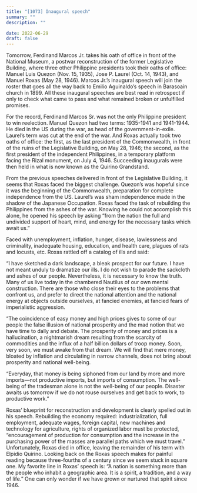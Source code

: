 ```yaml
---
title: "[1073] Inaugural speech"
summary: ""
description: ""

date: 2022-06-29
draft: false
---
```


Tomorrow, Ferdinand Marcos Jr. takes his oath of office in front of the National Museum, a postwar reconstruction of the former Legislative Building, where three other Philippine presidents took their oaths of office: Manuel Luis Quezon (Nov. 15, 1935), Jose P. Laurel (Oct. 14, 1943), and Manuel Roxas (May 28, 1946). Marcos Jr.’s inaugural speech will join the roster that goes all the way back to Emilio Aguinaldo’s speech in Barasoain church in 1899. All these inaugural speeches are best read in retrospect if only to check what came to pass and what remained broken or unfulfilled promises.

For the record, Ferdinand Marcos Sr. was not the only Philippine president to win reelection. Manuel Quezon had two terms: 1935-1941 and 1941-1944. He died in the US during the war, as head of the government-in-exile. Laurel’s term was cut at the end of the war. And Roxas actually took two oaths of office: the first, as the last president of the Commonwealth, in front of the ruins of the Legislative Building, on May 28, 1946; the second, as the first president of the independent Philippines, in a temporary platform facing the Rizal monument, on July 4, 1946. Succeeding inaugurals were then held in what is now known as the Quirino Grandstand.

From the previous speeches delivered in front of the Legislative Building, it seems that Roxas faced the biggest challenge. Quezon’s was hopeful since it was the beginning of the Commonwealth, preparation for complete independence from the US. Laurel’s was sham independence made in the shadow of the Japanese Occupation. Roxas faced the task of rebuilding the Philippines from the ashes of the war. Knowing he could not accomplish this alone, he opened his speech by asking “from the nation the full and undivided support of heart, mind, and energy for the necessary tasks which await us.”

Faced with unemployment, inflation, hunger, disease, lawlessness and criminality, inadequate housing, education, and health care, plagues of rats and locusts, etc. Roxas rattled off a catalog of ills and said:

“I have sketched a dark landscape, a bleak prospect for our future. I have not meant unduly to dramatize our ills. I do not wish to parade the sackcloth and ashes of our people. Nevertheless, it is necessary to know the truth. Many of us live today in the chambered Nautilus of our own mental construction. There are those who close their eyes to the problems that confront us, and prefer to direct the national attention and the national energy at objects outside ourselves, at fancied enemies, at fancied fears of imperialistic aggression.

“The coincidence of easy money and high prices gives to some of our people the false illusion of national prosperity and the mad notion that we have time to dally and debate. The prosperity of money and prices is a hallucination, a nightmarish dream resulting from the scarcity of commodities and the influx of a half billion dollars of troop money. Soon, very soon, we must awake from that dream. We will find that mere money, bloated by inflation and circulating in narrow channels, does not bring about prosperity and national well-being.

“Everyday, that money is being siphoned from our land by more and more imports—not productive imports, but imports of consumption. The well-being of the tradesman alone is not the well-being of our people. Disaster awaits us tomorrow if we do not rouse ourselves and get back to work, to productive work.”

Roxas’ blueprint for reconstruction and development is clearly spelled out in his speech. Rebuilding the economy required: industrialization, full employment, adequate wages, foreign capital, new machines and technology for agriculture, rights of organized labor must be protected, “encouragement of production for consumption and the increase in the purchasing power of the masses are parallel paths which we must travel.” Unfortunately, Roxas died in office, leaving the remainder of his term with Elpidio Quirino. Looking back on the Roxas speech makes for painful reading because three-fourths of a century since we seem stuck in square one. My favorite line in Roxas’ speech is: “A nation is something more than the people who inhabit a geographic area. It is a spirit, a tradition, and a way of life.” One can only wonder if we have grown or nurtured that spirit since 1946.
